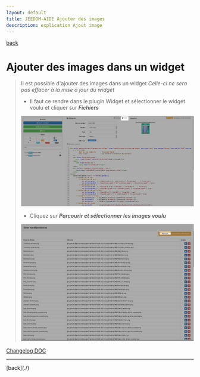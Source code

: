 ```yaml
---
layout: default
title: JEEDOM-AIDE Ajouter des images
description: explication Ajout image
---
```

[back](./)
# Ajouter des images dans un widget
<blockquote>
    Il est possible d'ajouter des images dans un widget <i>Celle-ci ne sera pas effacer à la mise à jour du widget</i>
    <ul>
        <li>Il faut ce rendre dans le plugin Widget et sélectionner le widget voulu et cliquer sur <i><b>Fichiers</b></i></li>
    </ul>
    <p><img src="../img/AIDE-ADD_IMG%20-%201.png" alt="IMG 1" /></p>
    <ul>
        <li>Cliquez sur <i><b>Parcourir et sélectionner les images voulu</b></i></li>
    </ul>
    <p><img src="../img/AIDE-ADD_IMG%20-%202.png" alt="IMG 2" /></p>   
</blockquote>

<dl>
    <a href="https://github.com/JEALG/JEEDOM-Widget_JAG-doc/commits/master">Changelog DOC</a>
</dl>
<hr />
[back](./)
